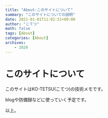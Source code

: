 ```yaml
---
title: "About:このサイトについて"
summary: "このサイトについての説明"
date: 2021-01-01T11:02:51+09:00
author: "こてつ"
math: false
tags: [About]
categories: [About]
archives:
    - 2020
---
```

# このサイトについて 
このサイトはKO-TETSU(こてつ)の技術メモです。

blogや防備録などに使っていく予定です。

以上。
